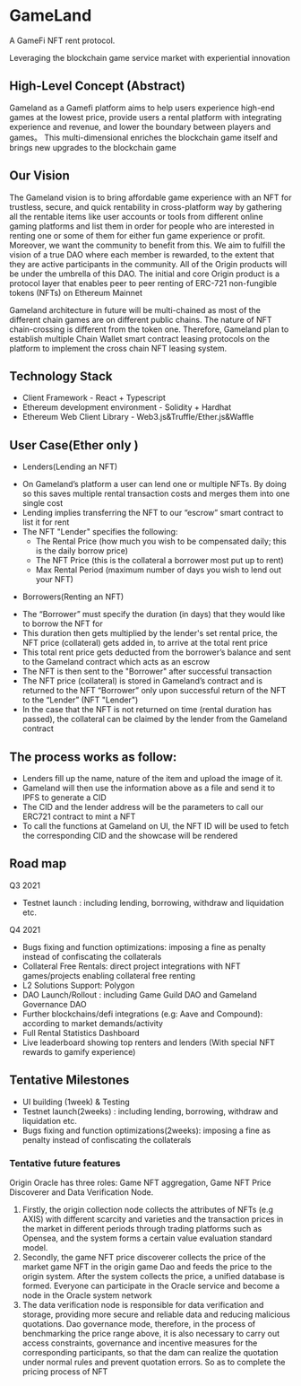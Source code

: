# GameLand
A GameFi NFT rent protocol.

Leveraging the blockchain game service market with experiential innovation

## High-Level Concept (Abstract)
Gameland as a Gamefi platform aims to help users experience high-end games at the lowest price, provide users a rental platform with integrating experience and revenue, and lower the boundary between players and games。
This multi-dimensional enriches the blockchain game itself and brings new upgrades to the blockchain game


## Our Vision 
The Gameland vision is to bring affordable game experience with an NFT for trustless, secure, and quick rentability in cross-platform way by gathering all the rentable items like user accounts or tools from different online gaming platforms and list them in order for people who are interested in renting one or some of them for either fun game experience or profit. 
Moreover, we want the community to benefit from this. We aim to fulfill the vision of a true DAO where each member is rewarded, to the extent that they are active participants in the community. All of the Origin products will be under the umbrella of this DAO.
The initial and core Origin product is a protocol layer that enables peer to peer renting of ERC-721 non-fungible tokens (NFTs) on Ethereum Mainnet

Gameland architecture in future will be multi-chained as most of the different chain games are on different public chains.
The nature of NFT chain-crossing is different from the token one. Therefore, Gameland plan to establish multiple Chain Wallet smart contract leasing protocols on the platform to implement the cross chain NFT leasing system.


## Technology Stack
* Client Framework - React + Typescript 
* Ethereum development environment - Solidity + Hardhat
* Ethereum Web Client Library - Web3.js&Truffle/Ether.js&Waffle

## User Case(Ether only )
- Lenders(Lending an NFT)
* On Gameland’s platform a user can lend one or multiple NFTs. By doing so this saves multiple rental transaction costs and merges them into one single cost
* Lending implies transferring the NFT to our “escrow” smart contract to list it for rent
* The NFT "Lender" specifies the following:
    * The Rental Price (how much you wish to be compensated daily; this is the daily borrow price)
    * The NFT Price (this is the collateral a borrower most put up to rent)
    * Max Rental Period (maximum number of days you wish to lend out your NFT)

- Borrowers(Renting an NFT)
* The “Borrower” must specify the duration (in days) that they would like to borrow the NFT for
* This duration then gets multiplied by the lender's set rental price, the NFT price (collateral) gets added in, to arrive at the total rent price
* This total rent price gets deducted from the borrower’s balance and sent to the Gameland contract which acts as an escrow
* The NFT is then sent to the "Borrower" after successful transaction
* The NFT price (collateral) is stored in Gameland’s contract and is returned to the NFT “Borrower” only upon successful return of the NFT to the “Lender” (NFT "Lender")
* In the case that the NFT is not returned on time (rental duration has passed), the collateral can be claimed by the lender from the Gameland contract

## The process works as follow:
* Lenders fill up the name, nature of the item and upload the image of it.
* Gameland will then use the information above as a file and send it to IPFS to generate a CID
* The CID and the lender address will be the parameters to call our ERC721 contract to mint a NFT
* To call the functions at Gameland on UI, the NFT ID will be used to fetch the corresponding CID and the showcase will be rendered

## Road map 
Q3 2021
*  Testnet launch : including lending, borrowing, withdraw and liquidation etc.


Q4 2021
*  Bugs fixing and function optimizations: imposing a fine as penalty instead of confiscating the collaterals
*  Collateral Free Rentals: direct project integrations with NFT games/projects enabling collateral free renting
* L2 Solutions Support: Polygon
*  DAO Launch/Rollout : including Game Guild DAO and Gameland Governance DAO 
* Further blockchains/defi integrations (e.g: Aave and Compound):  according to market demands/activity
* Full Rental Statistics Dashboard
* Live leaderboard showing top renters and lenders (With special NFT rewards to gamify experience)

## Tentative Milestones
*  UI building (1week) & Testing
*  Testnet launch(2weeks) : including lending, borrowing, withdraw and liquidation etc. 
*  Bugs fixing and function optimizations(2weeks): imposing a fine as penalty instead of confiscating the collaterals

### Tentative future features
Origin Oracle has three roles: Game NFT aggregation, Game NFT Price Discoverer and Data Verification Node.
1. Firstly, the origin collection node collects the attributes of NFTs (e.g AXIS) with different scarcity and varieties and the transaction prices in the market in different periods through trading platforms such as Opensea, and the system forms a certain value evaluation standard model.
2. Secondly, the game NFT price discoverer collects the price of the market game NFT in the origin game Dao and feeds the price to the origin system. After the system collects the price, a unified database is formed. Everyone can participate in the Oracle service and become a node in the Oracle system network
3. The data verification node is responsible for data verification and storage, providing more secure and reliable data and reducing malicious quotations.
Dao governance mode, therefore, in the process of benchmarking the price range above, it is also necessary to carry out access constraints, governance and incentive measures for the corresponding participants, so that the dam can realize the quotation under normal rules and prevent quotation errors. So as to complete the pricing process of NFT
